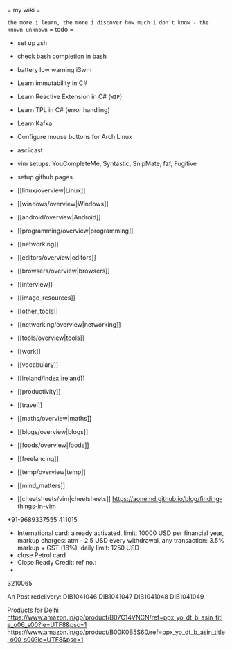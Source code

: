= my wiki =

`the more i learn, the more i discover how much i don't know - the known unknown`
= todo =
* set up zsh
* check bash completion in bash
* battery low warning i3wm
* Learn immutability in C#
* Learn Reactive Extension in C# (`WIP`)
* Learn TPL in C# (error handling)
* Learn Kafka
* Configure mouse buttons for Arch Linux
* asciicast
* vim setups: YouCompleteMe, Syntastic, SnipMate, fzf, Fugitive
* setup github pages

* [[linux/overview|Linux]]
* [[windows/overview|Windows]]
* [[android/overview|Android]]
* [[programming/overview|programming]]
* [[networking]]
* [[editors/overview|editors]]
* [[browsers/overview|browsers]]
* [[interview]]
* [[image_resources]]
* [[other_tools]]
* [[networking/overview|networking]]
* [[tools/overview|tools]]
* [[work]]
* [[vocabulary]]
* [[ireland/index|ireland]]
* [[productivity]]
* [[travel]]
* [[maths/overview|maths]]
* [[blogs/overview|blogs]]
* [[foods/overview|foods]]
* [[freelancing]]
* [[temp/overview|temp]]
* [[mind_matters]]
* [[cheatsheets/vim|cheetsheets]]
https://aonemd.github.io/blog/finding-things-in-vim

+91-9689337555
411015

- International card: already activated, limit: 10000 USD per financial year, markup charges: atm - 2.5 USD every withdrawal,
any transaction: 3.5% markup + GST (18%), daily limit: 1250 USD
- close Petrol card
- Close Ready Credit: ref no.:
-
3210065


An Post redelivery:
DIB1041046
DIB1041047
DIB1041048
DIB1041049







Products for Delhi
https://www.amazon.in/gp/product/B07C14VNCN/ref=ppx_yo_dt_b_asin_title_o06_s00?ie=UTF8&psc=1
https://www.amazon.in/gp/product/B00K0B5S60/ref=ppx_yo_dt_b_asin_title_o00_s00?ie=UTF8&psc=1
